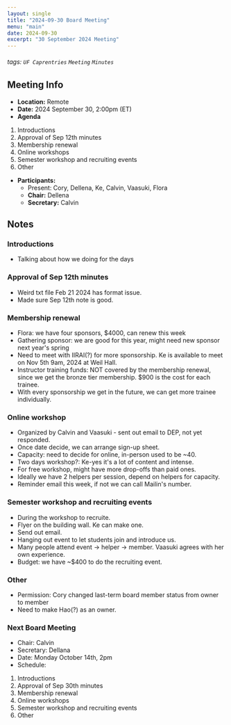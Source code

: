 ```yaml
---
layout: single
title: "2024-09-30 Board Meeting"
menu: "main"
date: 2024-09-30
excerpt: "30 September 2024 Meeting"
---
```


###### tags: `UF Caprentries` `Meeting` `Minutes`

## Meeting Info

- **Location:** Remote
- **Date:** 2024 September 30, 2:00pm (ET)
- **Agenda**

1. Introductions
2. Approval of Sep 12th minutes
3. Membership renewal
4. Online workshops
5. Semester workshop and recruiting events
6. Other

- **Participants:**
    - Present: Cory, Dellena, Ke, Calvin, Vaasuki, Flora
    - **Chair:** Dellena
    - **Secretary:** Calvin

## Notes
<!-- Other important details discussed during the meeting can be entered here. -->

### Introductions
* Talking about how we doing for the days

### Approval of Sep 12th minutes
* Weird txt file Feb 21 2024 has format issue.
* Made sure Sep 12th note is good.

### Membership renewal
* Flora: we have four sponsors, $4000, can renew this week
* Gathering sponsor: we are good for this year, might need new sponsor next year's spring
* Need to meet with IIRAI(?) for more sponsorship. Ke is available to meet on Nov 5th 9am, 2024 at Weil Hall.
* Instructor training funds: NOT covered by the membership renewal, since we get the bronze tier membership. $900 is the cost for each trainee.
* With every sponsorship we get in the future, we can get more trainee individually.

### Online workshop
* Organized by Calvin and Vaasuki - sent out email to DEP, not yet responded.
* Once date decide, we can arrange sign-up sheet.
* Capacity: need to decide for online, in-person used to be ~40. 
* Two days workshop?: Ke-yes it's a lot of content and intense.
* For free workshop, might have more drop-offs than paid ones.
* Ideally we have 2 helpers per session, depend on helpers for capacity.
* Reminder email this week, if not we can call Mailin's number.

### Semester workshop and recruiting events
* During the workshop to recruite.
* Flyer on the building wall. Ke can make one.
* Send out email.
* Hanging out event to let students join and introduce us.
* Many people attend event -> helper -> member. Vaasuki agrees with her own experience.
* Budget: we have ~$400 to do the recruiting event.

### Other
* Permission: Cory changed last-term board member status from owner to member
* Need to make Hao(?) as an owner.

### Next Board Meeting
* Chair: Calvin
* Secretary: Dellana
* Date: Monday October 14th, 2pm
* Schedule:

1. Introductions
2. Approval of Sep 30th minutes
3. Membership renewal
4. Online workshops
5. Semester workshop and recruiting events
6. Other
